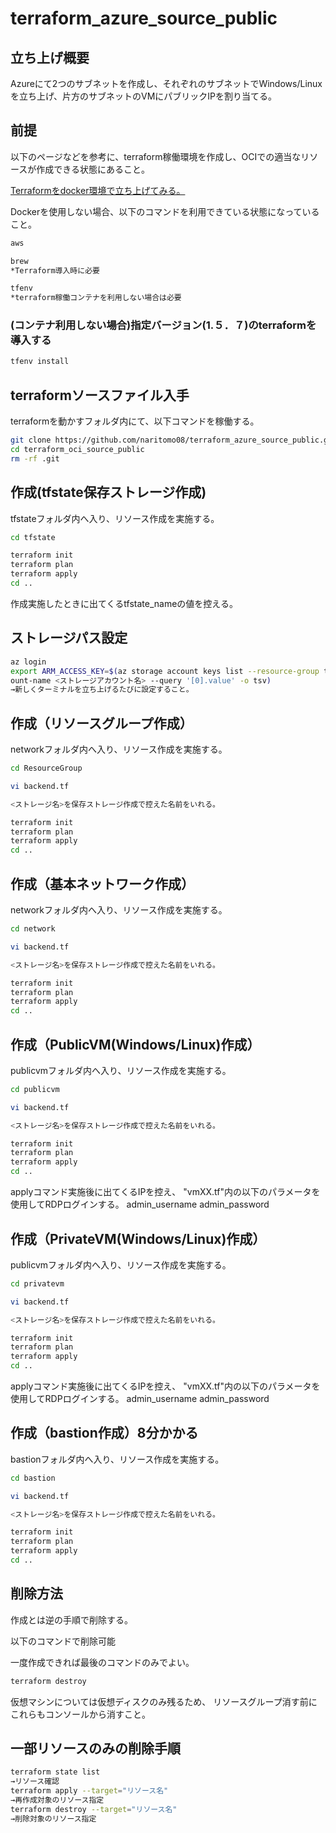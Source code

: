 # terraform_azure_source_public

## 立ち上げ概要

Azureにて2つのサブネットを作成し、それぞれのサブネットでWindows/Linuxを立ち上げ、片方のサブネットのVMにパブリックIPを割り当てる。

## 前提

以下のページなどを参考に、terraform稼働環境を作成し、OCIでの適当なリソースが作成できる状態にあること。

[Terraformをdocker環境で立ち上げてみる。](https://qiita.com/naritomo08/items/7e5a9d1b7eaf18dc0060)

Dockerを使用しない場合、以下のコマンドを利用できている状態になっていること。

```bash
aws

brew
*Terraform導入時に必要

tfenv
*terraform稼働コンテナを利用しない場合は必要
```

### (コンテナ利用しない場合)指定バージョン(1.５．７)のterraformを導入する

```bash
tfenv install
```

## terraformソースファイル入手

terraformを動かすフォルダ内にて、以下コマンドを稼働する。

```bash
git clone https://github.com/naritomo08/terraform_azure_source_public.git
cd terraform_oci_source_public
rm -rf .git
```

## 作成(tfstate保存ストレージ作成)

tfstateフォルダ内へ入り、リソース作成を実施する。

```bash
cd tfstate

terraform init
terraform plan
terraform apply
cd ..
```

作成実施したときに出てくるtfstate_nameの値を控える。

## ストレージパス設定

```bash
az login
export ARM_ACCESS_KEY=$(az storage account keys list --resource-group tfstate --acc
ount-name <ストレージアカウント名> --query '[0].value' -o tsv)
→新しくターミナルを立ち上げるたびに設定すること。
```

## 作成（リソースグループ作成）

networkフォルダ内へ入り、リソース作成を実施する。

```bash
cd ResourceGroup

vi backend.tf

<ストレージ名>を保存ストレージ作成で控えた名前をいれる。

terraform init
terraform plan
terraform apply
cd ..
```

## 作成（基本ネットワーク作成）

networkフォルダ内へ入り、リソース作成を実施する。

```bash
cd network

vi backend.tf

<ストレージ名>を保存ストレージ作成で控えた名前をいれる。

terraform init
terraform plan
terraform apply
cd ..
```

## 作成（PublicVM(Windows/Linux)作成）

publicvmフォルダ内へ入り、リソース作成を実施する。

```bash
cd publicvm

vi backend.tf

<ストレージ名>を保存ストレージ作成で控えた名前をいれる。

terraform init
terraform plan
terraform apply
cd ..
```

applyコマンド実施後に出てくるIPを控え、
"vmXX.tf"内の以下のパラメータを使用してRDPログインする。
admin_username
admin_password

## 作成（PrivateVM(Windows/Linux)作成）

publicvmフォルダ内へ入り、リソース作成を実施する。

```bash
cd privatevm

vi backend.tf

<ストレージ名>を保存ストレージ作成で控えた名前をいれる。

terraform init
terraform plan
terraform apply
cd ..
```

applyコマンド実施後に出てくるIPを控え、
"vmXX.tf"内の以下のパラメータを使用してRDPログインする。
admin_username
admin_password

## 作成（bastion作成）8分かかる

bastionフォルダ内へ入り、リソース作成を実施する。

```bash
cd bastion

vi backend.tf

<ストレージ名>を保存ストレージ作成で控えた名前をいれる。

terraform init
terraform plan
terraform apply
cd ..
```

## 削除方法

作成とは逆の手順で削除する。

以下のコマンドで削除可能

一度作成できれば最後のコマンドのみでよい。

```bash
terraform destroy
```

仮想マシンについては仮想ディスクのみ残るため、
リソースグループ消す前にこれらもコンソールから消すこと。

## 一部リソースのみの削除手順

```bash
terraform state list
→リソース確認
terraform apply --target="リソース名"
→再作成対象のリソース指定
terraform destroy --target="リソース名"
→削除対象のリソース指定
```
